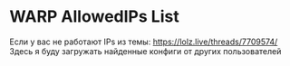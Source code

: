 # WARP AllowedIPs List
Если у вас не работают IPs из темы: https://lolz.live/threads/7709574/ </br>
Здесь я буду загружать найденные конфиги от других пользователей
